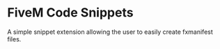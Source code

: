 # FiveM Code Snippets

A simple snippet extension allowing the user to easily create fxmanifest files.